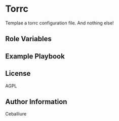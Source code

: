 Torrc
=========

Templae a torrc configuration file. And nothing else!

Role Variables
--------------

Example Playbook
----------------

License
-------

AGPL

Author Information
------------------

Ceballiure
